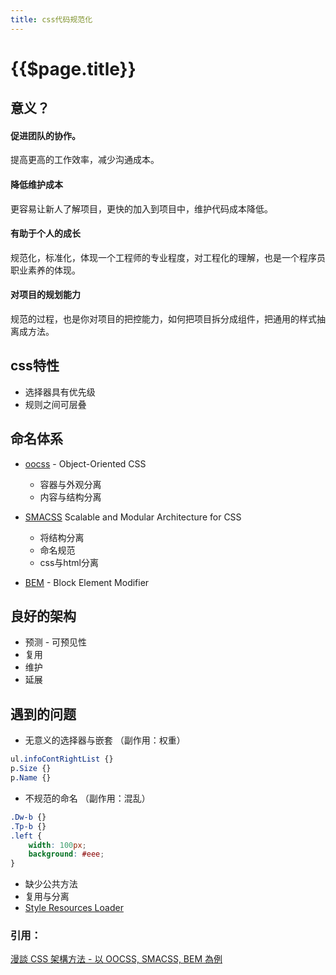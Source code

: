 ```yaml
---
title: css代码规范化
---
```


# {{$page.title}}

## 意义？

#### 促进团队的协作。

提高更高的工作效率，减少沟通成本。

#### 降低维护成本

更容易让新人了解项目，更快的加入到项目中，维护代码成本降低。

#### 有助于个人的成长 

规范化，标准化，体现一个工程师的专业程度，对工程化的理解，也是一个程序员职业素养的体现。

#### 对项目的规划能力

规范的过程，也是你对项目的把控能力，如何把项目拆分成组件，把通用的样式抽离成方法。

## css特性

+ 选择器具有优先级
+ 规则之间可层叠

## 命名体系

+ [oocss](http://oocss.org/) - Object-Oriented CSS
    + 容器与外观分离
    + 内容与结构分离

+ [SMACSS](https://smacss.com/) Scalable and Modular Architecture for CSS
    + 将结构分离
    + 命名规范
    + css与html分离

+ [BEM](http://getbem.com/) - Block Element Modifier
## 良好的架构

+ 预测 - 可预见性
+ 复用
+ 维护
+ 延展

## 遇到的问题

+ 无意义的选择器与嵌套 （副作用：权重）
```css
ul.infoContRightList {}
p.Size {}
p.Name {}
```
+ 不规范的命名 （副作用：混乱）
```css
.Dw-b {}
.Tp-b {}
.left {
    width: 100px;
    background: #eee;
}
```
+ 缺少公共方法
+ 复用与分离
+ [Style Resources Loader](https://www.npmjs.com/package/style-resources-loader)

### 引用：
[漫談 CSS 架構方法 - 以 OOCSS, SMACSS, BEM 為例](https://www.slideshare.net/kurotanshi/css-oocss-smacss-bem)
